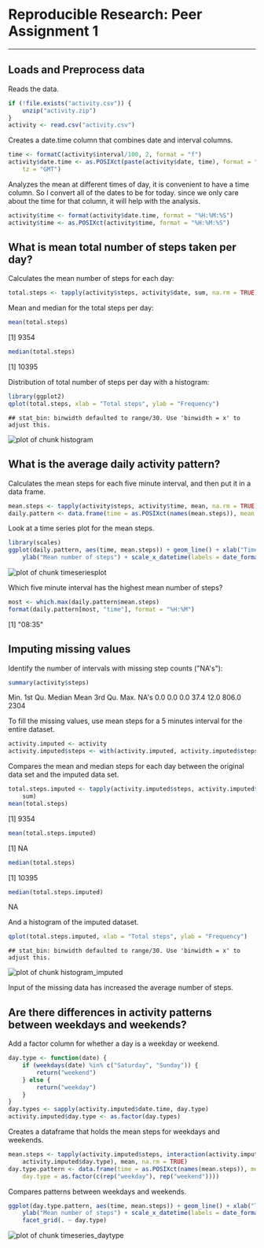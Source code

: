 # Reproducible Research: Peer Assignment 1
---


## Loads and Preprocess data
Reads the data.

```r
if (!file.exists("activity.csv")) {
    unzip("activity.zip")
}
activity <- read.csv("activity.csv")
```

Creates a date.time column that combines date and interval columns.

```r
time <- formatC(activity$interval/100, 2, format = "f")
activity$date.time <- as.POSIXct(paste(activity$date, time), format = "%Y-%m-%d %H.%M", 
    tz = "GMT")
```

Analyzes the mean at different times of day, it is convenient to have a time column. So I convert all of the dates to be for today. since we only care about the time for that column, it will help with the analysis.

```r
activity$time <- format(activity$date.time, format = "%H:%M:%S")
activity$time <- as.POSIXct(activity$time, format = "%H:%M:%S")
```

## What is mean total number of steps taken per day?
Calculates the mean number of steps for each day:

```r
total.steps <- tapply(activity$steps, activity$date, sum, na.rm = TRUE)
```

Mean and median for the total steps per day:

```r
mean(total.steps)
```

[1] 9354

```r
median(total.steps)
```

[1] 10395

Distribution of total number of steps per day with a histogram:

```r
library(ggplot2)
qplot(total.steps, xlab = "Total steps", ylab = "Frequency")
```

```
## stat_bin: binwidth defaulted to range/30. Use 'binwidth = x' to adjust this.
```

![plot of chunk histogram](figure/histogram.png) 

## What is the average daily activity pattern?
Calculates the mean steps for each five minute interval, and then put it in a data frame.

```r
mean.steps <- tapply(activity$steps, activity$time, mean, na.rm = TRUE)
daily.pattern <- data.frame(time = as.POSIXct(names(mean.steps)), mean.steps = mean.steps)
```

Look at a time series plot for the mean steps.

```r
library(scales)
ggplot(daily.pattern, aes(time, mean.steps)) + geom_line() + xlab("Time of day") + 
    ylab("Mean number of steps") + scale_x_datetime(labels = date_format(format = "%H:%M"))
```

![plot of chunk timeseriesplot](figure/timeseriesplot.png) 

Which five minute interval has the highest mean number of steps?

```r
most <- which.max(daily.pattern$mean.steps)
format(daily.pattern[most, "time"], format = "%H:%M")
```

[1] "08:35"

## Imputing missing values
Identify the number of intervals with missing step counts ("NA's"):

```r
summary(activity$steps)
```

   Min. 1st Qu.  Median    Mean 3rd Qu.    Max.    NA's 
    0.0     0.0     0.0    37.4    12.0   806.0    2304 

To fill the missing values, use mean steps for a 5 minutes interval for the entire dataset.

```r
activity.imputed <- activity
activity.imputed$steps <- with(activity.imputed, activity.imputed$steps, mean)
```

Compares the mean and median steps for each day between the original data set and the imputed data set.

```r
total.steps.imputed <- tapply(activity.imputed$steps, activity.imputed$date, 
    sum)
mean(total.steps)
```

[1] 9354

```r
mean(total.steps.imputed)
```

[1] NA

```r
median(total.steps)
```

[1] 10395

```r
median(total.steps.imputed)
```

<NA> 
  NA 

And a histogram of the imputed dataset.

```r
qplot(total.steps.imputed, xlab = "Total steps", ylab = "Frequency")
```

```
## stat_bin: binwidth defaulted to range/30. Use 'binwidth = x' to adjust this.
```

![plot of chunk histogram_imputed](figure/histogram_imputed.png) 

Input of the missing data has increased the average number of steps.
## Are there differences in activity patterns between weekdays and weekends?
Add a factor column for whether a day is a weekday or weekend.

```r
day.type <- function(date) {
    if (weekdays(date) %in% c("Saturday", "Sunday")) {
        return("weekend")
    } else {
        return("weekday")
    }
}
day.types <- sapply(activity.imputed$date.time, day.type)
activity.imputed$day.type <- as.factor(day.types)
```

Creates a dataframe that holds the mean steps for weekdays and weekends.

```r
mean.steps <- tapply(activity.imputed$steps, interaction(activity.imputed$time, 
    activity.imputed$day.type), mean, na.rm = TRUE)
day.type.pattern <- data.frame(time = as.POSIXct(names(mean.steps)), mean.steps = mean.steps, 
    day.type = as.factor(c(rep("weekday"), rep("weekend"))))
```

Compares patterns between weekdays and weekends.

```r
ggplot(day.type.pattern, aes(time, mean.steps)) + geom_line() + xlab("Time of day") + 
    ylab("Mean number of steps") + scale_x_datetime(labels = date_format(format = "%H:%M")) + 
    facet_grid(. ~ day.type)
```

![plot of chunk timeseries_daytype](figure/timeseries_daytype.png) 

